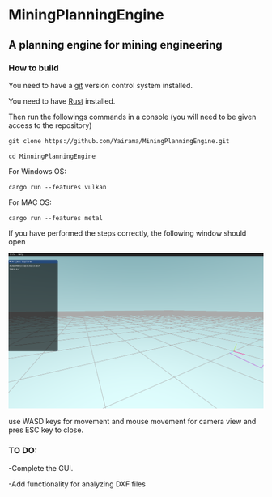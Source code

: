 # MiningPlanningEngine

## A planning engine for mining engineering

### How to build

You need to have a [git][gitLink] version control system installed.

You need to have [Rust][RustLink] installed.

[RustLink]:https://www.rust-lang.org/tools/install
[gitLink]:https://git-scm.com
Then run the followings commands in a console (you will need to be given access to the repository)
```
git clone https://github.com/Yairama/MiningPlanningEngine.git
```
```
cd MinningPlanningEngine
```
For Windows OS:
```
cargo run --features vulkan
```
For MAC OS:
```
cargo run --features metal
```
If you have performed the steps correctly, the following window should open

![In-game screenshot](screenshots/2021-01-03.png)

use WASD keys for movement and mouse movement for camera view and pres ESC key to close.

### TO DO:

-Complete the GUI.

-Add functionality for analyzing DXF files
